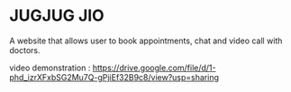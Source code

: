 <h1>JUGJUG JIO</h1>

A website that allows user to book appointments, chat and video call with doctors.

video demonstration : 
https://drive.google.com/file/d/1-phd_izrXFxbSG2Mu7Q-gPjiEf32B9c8/view?usp=sharing
